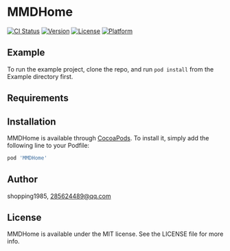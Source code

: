 # MMDHome

[![CI Status](https://img.shields.io/travis/shopping1985/MMDHome.svg?style=flat)](https://travis-ci.org/shopping1985/MMDHome)
[![Version](https://img.shields.io/cocoapods/v/MMDHome.svg?style=flat)](https://cocoapods.org/pods/MMDHome)
[![License](https://img.shields.io/cocoapods/l/MMDHome.svg?style=flat)](https://cocoapods.org/pods/MMDHome)
[![Platform](https://img.shields.io/cocoapods/p/MMDHome.svg?style=flat)](https://cocoapods.org/pods/MMDHome)

## Example

To run the example project, clone the repo, and run `pod install` from the Example directory first.

## Requirements

## Installation

MMDHome is available through [CocoaPods](https://cocoapods.org). To install
it, simply add the following line to your Podfile:

```ruby
pod 'MMDHome'
```

## Author

shopping1985, 285624489@qq.com

## License

MMDHome is available under the MIT license. See the LICENSE file for more info.
